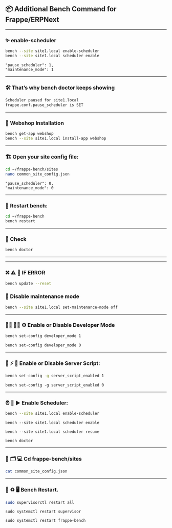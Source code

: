 ## 📦 Additional Bench Command for Frappe/ERPNext


---

### ✨ enable-scheduler

```bash
bench --site site1.local enable-scheduler
bench --site site1.local scheduler enable
```
```
"pause_scheduler": 1,
"maintenance_mode": 1
```
---

### 🛠️ That’s why bench doctor keeps showing

```bash
Scheduler paused for site1.local
frappe.conf.pause_scheduler is SET
```
---

### 🛒 Webshop Installation

```bash
bench get-app webshop
bench --site site1.local install-app webshop
```

---

### 🏗️ Open your site config file:

```bash
cd ~/frappe-bench/sites
nano common_site_config.json
```
```
"pause_scheduler": 0,
"maintenance_mode": 0
```
---

### 👥 Restart bench:

```bash
cd ~/frappe-bench
bench restart
```
---

### 👥 Check

```bash
bench doctor
```
---

---
### ❌ ⚠️ 🛑 IF ERROR
```bash
bench update --reset
```
 
### 🚫 Disable maintenance mode
```bash
bench --site site1.local set-maintenance-mode off
```
---
### 👨‍💻 🧑‍💻 ⚙️ Enable or Disable Developer Mode
```bash
bench set-config developer_mode 1
```
```
bench set-config developer_mode 0
```
---
### 📜 ⚡ 🔄 Enable or Disable Server Script:
```bash
bench set-config -g server_script_enabled 1
```
```
bench set-config -g server_script_enabled 0
```

---
### ⏰ 📅 ▶️ Enable Scheduler:
```bash
bench --site site1.local enable-scheduler
```
```
bench --site site1.local scheduler enable
```
```
bench --site site1.local scheduler resume
```
```
bench doctor
```
---
### 📂 🗂️ 💻 Cd frappe-bench/sites
```bash
cat common_site_config.json
```
---
### 🔄 ♻️ 🖥️ Bench Restart.
```bash
sudo supervisorctl restart all
```
```
sudo systemctl restart supervisor
```
```
sudo systemctl restart frappe-bench
```


